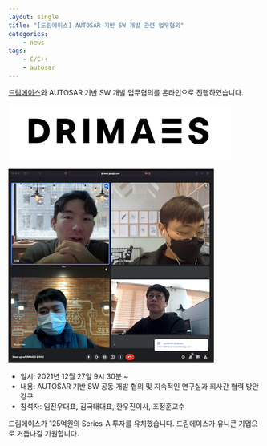 ```yaml
---
layout: single
title: "[드림에이스] AUTOSAR 기반 SW 개발 관련 업무협의"
categories: 
    - news
tags: 
    - C/C++
    - autosar
---
```


[드림에이스](https://drimaes.com/)와 AUTOSAR 기반 SW 개발 업무협의를 온라인으로 진행하였습니다.

![Drimaes logo](/assets/img/post/drimaes_logo.png)


![드림에이스 업무 협의](/assets/img/post/2021.12.27_drimaes_small.png)

- 일시: 2021년 12월 27일 9시 30분 ~
- 내용: AUTOSAR 기반 SW 공동 개발 협의 및 지속적인 연구실과 회사간 협력 방안 강구
- 참석자: 임진우대표, 김국태대표, 한우진이사, 조정훈교수

드림에이스가 125억원의 Series-A 투자를 유치했습니다. 드림에이스가 유니콘 기업으로 거듭나길 기원합니다.

